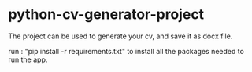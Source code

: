# python-cv-generator-project

The project can be used to generate your cv, and save it as docx file.

run : "pip install -r requirements.txt" to install all the packages needed to run the app.
